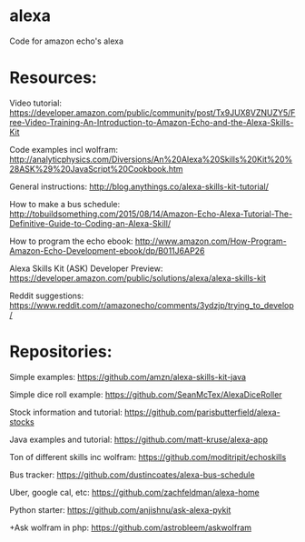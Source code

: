 # alexa
Code for amazon echo's alexa

# Resources:
Video tutorial: https://developer.amazon.com/public/community/post/Tx9JUX8VZNUZY5/Free-Video-Training-An-Introduction-to-Amazon-Echo-and-the-Alexa-Skills-Kit

Code examples incl wolfram: http://analyticphysics.com/Diversions/An%20Alexa%20Skills%20Kit%20%28ASK%29%20JavaScript%20Cookbook.htm

General instructions: http://blog.anythings.co/alexa-skills-kit-tutorial/

How to make a bus schedule: http://tobuildsomething.com/2015/08/14/Amazon-Echo-Alexa-Tutorial-The-Definitive-Guide-to-Coding-an-Alexa-Skill/

How to program the echo ebook: http://www.amazon.com/How-Program-Amazon-Echo-Development-ebook/dp/B011J6AP26

Alexa Skills Kit (ASK) Developer Preview: https://developer.amazon.com/public/solutions/alexa/alexa-skills-kit

Reddit suggestions: https://www.reddit.com/r/amazonecho/comments/3ydzjp/trying_to_develop/

# Repositories:
Simple examples: https://github.com/amzn/alexa-skills-kit-java

Simple dice roll example: https://github.com/SeanMcTex/AlexaDiceRoller

Stock information and tutorial: https://github.com/parisbutterfield/alexa-stocks

Java examples and tutorial: https://github.com/matt-kruse/alexa-app

Ton of different skills inc wolfram: https://github.com/moditripit/echoskills

Bus tracker: https://github.com/dustincoates/alexa-bus-schedule

Uber, google cal, etc: https://github.com/zachfeldman/alexa-home

Python starter: https://github.com/anjishnu/ask-alexa-pykit

+Ask wolfram in php: https://github.com/astrobleem/askwolfram
